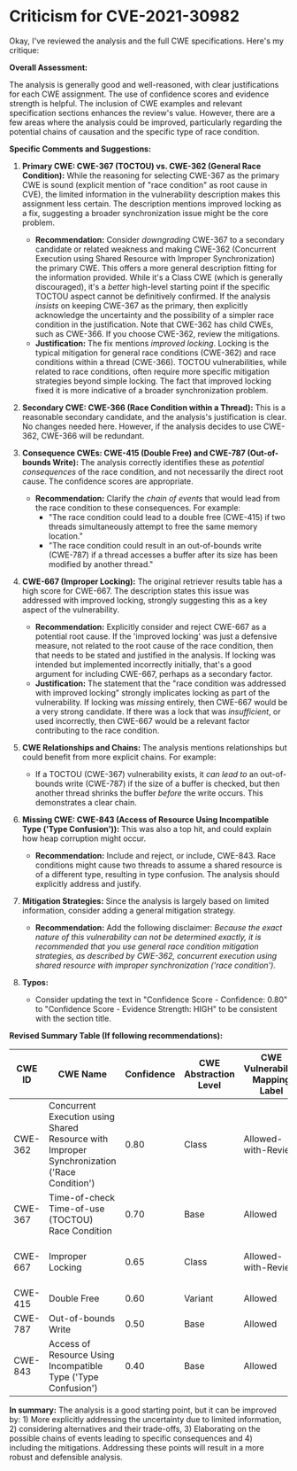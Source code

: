 # Criticism for CVE-2021-30982

Okay, I've reviewed the analysis and the full CWE specifications. Here's my critique:

**Overall Assessment:**

The analysis is generally good and well-reasoned, with clear justifications for each CWE assignment. The use of confidence scores and evidence strength is helpful. The inclusion of CWE examples and relevant specification sections enhances the review's value. However, there are a few areas where the analysis could be improved, particularly regarding the potential chains of causation and the specific type of race condition.

**Specific Comments and Suggestions:**

1.  **Primary CWE: CWE-367 (TOCTOU) vs. CWE-362 (General Race Condition):** While the reasoning for selecting CWE-367 as the primary CWE is sound (explicit mention of "race condition" as root cause in CVE), the limited information in the vulnerability description makes this assignment less certain. The description mentions improved locking as a fix, suggesting a broader synchronization issue might be the core problem.

    *   **Recommendation:** Consider *downgrading* CWE-367 to a secondary candidate or related weakness and making CWE-362 (Concurrent Execution using Shared Resource with Improper Synchronization) the primary CWE. This offers a more general description fitting for the information provided. While it's a Class CWE (which is generally discouraged), it's a *better* high-level starting point if the specific TOCTOU aspect cannot be definitively confirmed. If the analysis *insists* on keeping CWE-367 as the primary, then explicitly acknowledge the uncertainty and the possibility of a simpler race condition in the justification. Note that CWE-362 has child CWEs, such as CWE-366. If you choose CWE-362, review the mitigations.
    *   **Justification:** The fix mentions *improved locking*. Locking is the typical mitigation for general race conditions (CWE-362) and race conditions within a thread (CWE-366). TOCTOU vulnerabilities, while related to race conditions, often require more specific mitigation strategies beyond simple locking. The fact that improved locking fixed it is more indicative of a broader synchronization problem.

2.  **Secondary CWE: CWE-366 (Race Condition within a Thread):**  This is a reasonable secondary candidate, and the analysis's justification is clear. No changes needed here. However, if the analysis decides to use CWE-362, CWE-366 will be redundant.

3.  **Consequence CWEs: CWE-415 (Double Free) and CWE-787 (Out-of-bounds Write):** The analysis correctly identifies these as *potential consequences* of the race condition, and not necessarily the direct root cause.  The confidence scores are appropriate.

    *   **Recommendation:** Clarify the *chain of events* that would lead from the race condition to these consequences. For example:
        *   "The race condition could lead to a double free (CWE-415) if two threads simultaneously attempt to free the same memory location."
        *   "The race condition could result in an out-of-bounds write (CWE-787) if a thread accesses a buffer after its size has been modified by another thread."

4.  **CWE-667 (Improper Locking):** The original retriever results table has a high score for CWE-667. The description states this issue was addressed with improved locking, strongly suggesting this as a key aspect of the vulnerability.

    *   **Recommendation:** Explicitly consider and reject CWE-667 as a potential root cause.  If the 'improved locking' was just a defensive measure, not related to the root cause of the race condition, then that needs to be stated and justified in the analysis. If locking was intended but implemented incorrectly initially, that's a good argument for including CWE-667, perhaps as a secondary factor.
    *   **Justification:** The statement that the "race condition was addressed with improved locking" strongly implicates locking as part of the vulnerability.  If locking was *missing* entirely, then CWE-667 would be a very strong candidate. If there was a lock that was *insufficient*, or used incorrectly, then CWE-667 would be a relevant factor contributing to the race condition.

5.  **CWE Relationships and Chains:** The analysis mentions relationships but could benefit from more explicit chains. For example:

    *   If a TOCTOU (CWE-367) vulnerability exists, it *can lead to* an out-of-bounds write (CWE-787) if the size of a buffer is checked, but then another thread shrinks the buffer *before* the write occurs.  This demonstrates a clear chain.

6.  **Missing CWE: CWE-843 (Access of Resource Using Incompatible Type ('Type Confusion')):** This was also a top hit, and could explain how heap corruption might occur.

    *   **Recommendation:** Include and reject, or include, CWE-843. Race conditions might cause two threads to assume a shared resource is of a different type, resulting in type confusion. The analysis should explicitly address and justify.

7. **Mitigation Strategies:** Since the analysis is largely based on limited information, consider adding a general mitigation strategy.

    * **Recommendation:** Add the following disclaimer: *Because the exact nature of this vulnerability can not be determined exactly, it is recommended that you use general race condition mitigation strategies, as described by CWE-362, concurrent execution using shared resource with improper synchronization ('race condition').*

8. **Typos:**
    * Consider updating the text in "Confidence Score - Confidence: 0.80" to "Confidence Score - Evidence Strength: HIGH" to be consistent with the section title.

**Revised Summary Table (If following recommendations):**

| CWE ID | CWE Name | Confidence | CWE Abstraction Level | CWE Vulnerability Mapping Label | CWE-Vulnerability Mapping Notes |
|---|---|---|---|---|---|
| CWE-362 | Concurrent Execution using Shared Resource with Improper Synchronization ('Race Condition') | 0.80 | Class | Allowed-with-Review | Primary CWE |
| CWE-367 | Time-of-check Time-of-use (TOCTOU) Race Condition | 0.70 | Base | Allowed | Secondary Candidate |
| CWE-667 | Improper Locking | 0.65 | Class | Allowed-with-Review | Secondary Candidate (Contributing Factor) |
| CWE-415 | Double Free | 0.60 | Variant | Allowed | Potential Consequence |
| CWE-787 | Out-of-bounds Write | 0.50 | Base | Allowed | Potential Consequence |
| CWE-843 | Access of Resource Using Incompatible Type ('Type Confusion') | 0.40 | Base | Allowed | Potential Consequence |

**In summary:** The analysis is a good starting point, but it can be improved by: 1) More explicitly addressing the uncertainty due to limited information, 2) considering alternatives and their trade-offs, 3) Elaborating on the possible chains of events leading to specific consequences and 4) including the mitigations. Addressing these points will result in a more robust and defensible analysis.